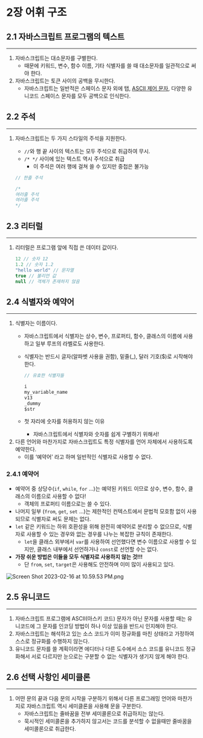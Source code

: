 # 2장 어휘 구조

## 2.1 자바스크립트 프로그램의 텍스트

---

1. 자바스크립트는 대소문자를 구별한다.
    - 때문에 키워드, 변수, 함수 이름, 기타 식별자를 쓸 때 대소문자를 일관적으로 써야 한다.
2. 자바스크립트는 토큰 사이의 공백을 무시한다.
    - 자바스크립트는 일반적은 스페이스 문자 외에 탭, [ASCII 제어 문자](https://namu.wiki/w/%EC%95%84%EC%8A%A4%ED%82%A4%20%EC%BD%94%EB%93%9C), 다양한 유니코드 스페이스 문자를 모두 공백으로 인식한다.
    

## 2.2 주석

---

1. 자바스크립트는 두 가지 스타일의 주석을 지원한다.
    - `//`와 행 끝 사이의 텍스트는 모두 주석으로 취급하여 무시.
    - `/* */` 사이에 있는 텍스트 역시 주석으로 취급
        - 이 주석은 여러 행에 걸쳐 쓸 수 있지만 중첩은 불가능
    
    ```jsx
    // 한줄 주석
    
    /*
    여러줄 주석
    여러줄 주석
    */
    ```
    

## 2.3 리터럴

---

1. 리터럴은 프로그램 앞에 직접 쓴 데이터 값이다.
    
    ```jsx
    12 // 숫자 12
    1.2 // 숫자 1.2
    "hello world" // 문자열
    true // 불리언 값
    null // 객체가 존재하지 않음
    ```
    

## 2.4 식별자와 예약어

---

1. 식별자는 이름이다.
    - 자바스크립트에서 식별자는 상수, 변수, 프로퍼티, 함수, 클래스의 이름에 사용하고 일부 루프의 라벨로도 사용한다.
    - 식별자는 반드시 글자(알파벳 사용을 권함), 밑줄(_), 달러 기호($)로 시작해야 한다.
        
        ```jsx
        // 유효한 식별자들
        
        i
        my_variable_name
        v13
        _dummy
        $str
        ```
        
    - 첫 자리에 숫자를 허용하지 않는 이유
        - 자바스크립트에서 식별자와 숫자를 쉽게 구별하기 위해서!
2. 다른 언어와 마찬가지로 자바스크립트도 특정 식별자를 언어 자체에서 사용하도록 예약한다.
    - 이를 ‘예약어’ 라고 하며 일반적인 식별자로 사용할 수 없다.
    

### 2.4.1 예약어

- 예약어 중 상당수(`if`, `while`, `for` …)는 예약된 키워드 이므로 상수, 변수, 함수, 클래스의 이름으로 사용할 수 없다!
    - 객체의 프로퍼티 이름으로는 쓸 수 있다.
- 나머지 일부 (`from`, `get`, `set` …)는 제한적인 컨텍스트에서 문법적 모호함 없이 사용되므로 식별자로 써도 문제는 없다.
- `let` 같은 키워드는 하위 호환성을 위해 완전히 예약어로 분리할 수 없으므로, 식별자로 사용할 수 있는 경우와 없는 경우를 나누는 복잡한 규칙이 존재한다.
    - `let`을 클래스 외부에서 `var`를 사용하여 선언했다면 변수 이름으로 사용할 수 있지만, 클래스 내부에서 선언하거나 `const`로 선언할 수는 없다.
- **가장 쉬운 방법은 이들을 모두 식별자로 사용하지 않는 것!!!**
    - 단 `from`, `set`, `target`은 사용해도 안전하며 이미 많이 사용되고 있다.

![Screen Shot 2023-02-16 at 10.59.53 PM.png](2%E1%84%8C%E1%85%A1%E1%86%BC%20%E1%84%8B%E1%85%A5%E1%84%92%E1%85%B1%20%E1%84%80%E1%85%AE%E1%84%8C%E1%85%A9%20356db9fb15ef4e13aaf8e550cb8bd793/Screen_Shot_2023-02-16_at_10.59.53_PM.png)

## 2.5 유니코드

---

1. 자바스크립트 프로그램에 ASCII(아스키 코드) 문자가 아닌 문자를 사용할 때는 유니코드에 그 문자를 인코딩 방법이 하나 이상 있음을 반드시 인지해야 한다.
2. 자바스크립트는 해석하고 있는 소스 코드가 이미 정규화를 마친 상태라고 가정하여 스스로 정규화를 수행하지 않는다.
3. 유니코드 문자를 쓸 계획이라면 에디터나 다른 도수에서 소스 코드를 유니코드 정규화해서 서로 다르지만 눈으로는 구분할 수 없는 식별자가 생기지 않게 해야 한다.

## 2.6 선택 사항인 세미클론

---

1. 어떤 문의 끝과 다음 문의 시작을 구분하기 위해서 다른 프로그래밍 언어와 마찬가지로 자바스크립트 역시 세미클론을 사용해 문을 구분한다.
    - 자바스크립트는 줄바꿈을 전부 세미콜론으로 취급하지는 않는다.
    - 묵시적인 세미콜론을 추가하지 않고서는 코드를 분석할 수 없을때만 줄바꿈을 세미콜론으로 취급한다.